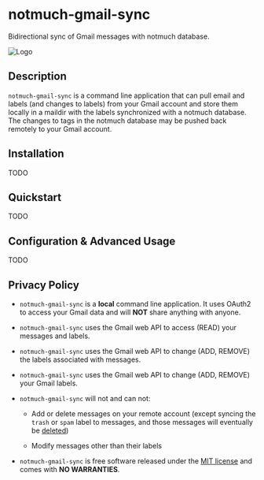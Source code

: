 # notmuch-gmail-sync

Bidirectional sync of Gmail messages with notmuch database.

![Logo](https://github.com/rjarry/notmuch-gmail-sync/raw/master/docs/logo.png)

## Description

`notmuch-gmail-sync` is a command line application that can pull email and
labels (and changes to labels) from your Gmail account and store them locally
in a maildir with the labels synchronized with a notmuch database. The changes
to tags in the notmuch database may be pushed back remotely to your Gmail
account.

## Installation

TODO

## Quickstart

TODO

## Configuration & Advanced Usage

TODO

## Privacy Policy

* `notmuch-gmail-sync` is a **local** command line application. It uses OAuth2
  to access your Gmail data and will **NOT** share anything with anyone.

* `notmuch-gmail-sync` uses the Gmail web API to access (READ) your messages
  and labels.

* `notmuch-gmail-sync` uses the Gmail web API to change (ADD, REMOVE) the
  labels associated with messages.

* `notmuch-gmail-sync` uses the Gmail web API to change (ADD, REMOVE) your
  Gmail labels.

* `notmuch-gmail-sync` will not and can not:

  - Add or delete messages on your remote account (except syncing the `trash`
    or `spam` label to messages, and those messages will eventually be
    [deleted](https://support.google.com/mail/answer/7401?co=GENIE.Platform%3DDesktop&hl=en))

  - Modify messages other than their labels

* `notmuch-gmail-sync` is free software released under the [MIT
  license](https://opensource.org/licenses/MIT) and comes with **NO
  WARRANTIES**.
